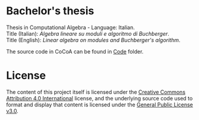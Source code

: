 # Bachelor's thesis
Thesis in Computational Algebra - Language: Italian. <br>
Title (Italian): <em>Algebra lineare su moduli e algoritmo di Buchberger</em>. <br>
Title (English): <em>Linear algebra on modules and Buchberger's algorithm</em>.

The source code in CoCoA can be found in [Code](https://github.com/letizia-dachille/bachelor-thesis/blob/main/Code/) folder.

# License
The content of this project itself is licensed under the [Creative Commons Attribution 4.0 International](https://creativecommons.org/licenses/by/4.0/) license, and the underlying source code used to format and display that content is licensed under the [General Public License v3.0](https://github.com/letizia-dachille/bachelor-thesis/blob/main/LICENSE).
